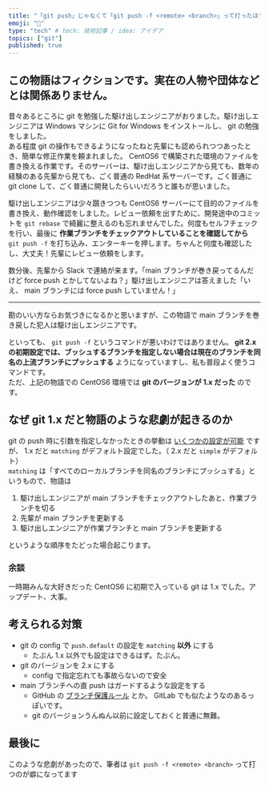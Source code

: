 ```yaml
---
title: "「git push」じゃなくて「git push -f <remote> <branch>」って打ったほうがいいこともある"
emoji: "🙏"
type: "tech" # tech: 技術記事 / idea: アイデア
topics: ["git"]
published: true
---
```


## この物語はフィクションです。実在の人物や団体などとは関係ありません。

昔々あるところに git を勉強した駆け出しエンジニアがおりました。駆け出しエンジニアは Windows マシンに Git for Windows をインストールし、 git の勉強をしました。  
ある程度 git の操作もできるようになったねと先輩にも認められつつあったとき、簡単な修正作業を頼まれました。 CentOS6 で構築された環境のファイルを書き換える作業です。そのサーバーは、駆け出しエンジニアから見ても、数年の経験のある先輩から見ても、ごく普通の RedHat 系サーバーです。ごく普通に git clone して、ごく普通に開発したらいいだろうと誰もが思いました。

駆け出しエンジニアは少々躓きつつも CentOS6 サーバーにて目的のファイルを書き換え、動作確認をしました。レビュー依頼を出すために、開発途中のコミットを `git rebase` で綺麗に整えるのも忘れませんでした。何度もセルフチェックを行い、最後に **作業ブランチをチェックアウトしていることを確認してから** `git push -f` を打ち込み、エンターキーを押します。ちゃんと何度も確認したし、大丈夫！先輩にレビュー依頼をします。

数分後、先輩から Slack で連絡が来ます。「main ブランチが巻き戻ってるんだけど force push とかしてないよね？」駆け出しエンジニアは答えました「いえ、 main ブランチには force push していません！」

---

勘のいい方ならお気づきになるかと思いますが、この物語で main ブランチを巻き戻した犯人は駆け出しエンジニアです。

といっても、 `git push -f` というコマンドが悪いわけではありません。 **git 2.x の初期設定では、ブッシュするブランチを指定しない場合は現在のブランチを同名の上流ブランチにプッシュする** ようになっていますし、私も普段よく使うコマンドです。  
ただ、上記の物語での CentOS6 環境では **git のバージョンが 1.x だった** のです。

## なぜ git 1.x だと物語のような悲劇が起きるのか

git の push 時に引数を指定しなかったときの挙動は [いくつかの設定が可能](https://git-scm.com/docs/git-config#Documentation/git-config.txt-pushdefault) ですが、 1.x だと `matching` がデフォルト設定でした。（ 2.x だと `simple` がデフォルト）  
`matching` は「すべてのローカルブランチを同名のブランチにプッシュする」というもので、物語は

1. 駆け出しエンジニアが main ブランチをチェックアウトしたあと、作業ブランチを切る
2. 先輩が main ブランチを更新する
3. 駆け出しエンジニアが作業ブランチと main ブランチを更新する

というような順序をたどった場合起こります。

### 余談

一時期みんな大好きだった CentOS6 に初期で入っている git は 1.x でした。アップデート、大事。

## 考えられる対策

- git の config で `push.default` の設定を `matching` **以外** にする
  - たぶん 1.x 以外でも設定はできるはず。たぶん。
- git のバージョンを 2.x にする
  - config で指定忘れても事故らないので安全
- main ブランチへの直 push はガードするような設定をする
  - GitHub の [ブランチ保護ルール](https://docs.github.com/ja/repositories/configuring-branches-and-merges-in-your-repository/defining-the-mergeability-of-pull-requests/managing-a-branch-protection-rule) とか。 GitLab でも似たようなのあるっぽいです。
  - git のバージョンうんぬん以前に設定しておくと普通に無難。

## 最後に

このような悲劇があったので、筆者は `git push -f <remote> <branch>` って打つのが癖になってます
